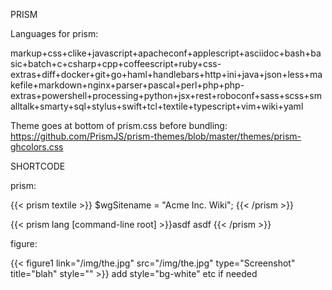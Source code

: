 PRISM

Languages for prism:

markup+css+clike+javascript+apacheconf+applescript+asciidoc+bash+basic+batch+c+csharp+cpp+coffeescript+ruby+css-extras+diff+docker+git+go+haml+handlebars+http+ini+java+json+less+makefile+markdown+nginx+parser+pascal+perl+php+php-extras+powershell+processing+python+jsx+rest+roboconf+sass+scss+smalltalk+smarty+sql+stylus+swift+tcl+textile+typescript+vim+wiki+yaml

Theme goes at bottom of prism.css before bundling:
https://github.com/PrismJS/prism-themes/blob/master/themes/prism-ghcolors.css

SHORTCODE

prism:

{{< prism textile >}}
$wgSitename = "Acme Inc. Wiki";
{{< /prism >}}

{{< prism lang [command-line root] >}}asdf
asdf
{{< /prism >}}

figure:

{{< figure1 link="/img/the.jpg" src="/img/the.jpg" type="Screenshot" title="blah" style="" >}}
add style="bg-white" etc if needed
